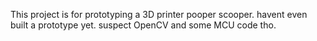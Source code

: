 This project is for prototyping a 3D printer pooper scooper. 
havent even built a prototype yet. suspect OpenCV and some MCU code tho. 
